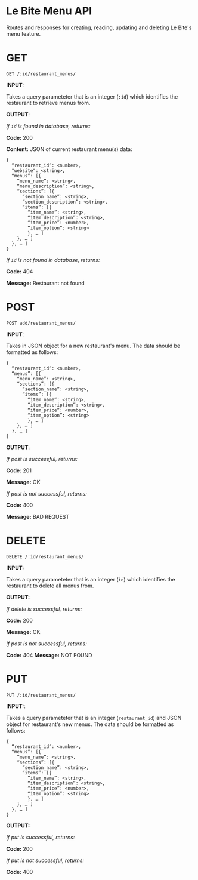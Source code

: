 #  Le Bite Menu API 

Routes and responses for creating, reading, updating and deleting Le Bite's menu feature. 

# GET

`GET /:id/restaurant_menus/`

**INPUT**: 

Takes a query parameteter that is an integer (`:id`) which identifies the restaurant to retrieve menus from. 

**OUTPUT**:

_If `id` is found in database, returns:_ 

**Code:** 200

**Content:** JSON of current restaurant menu(s) data:

```
{
  “restaurant_id”: <number>,
  "website": <string>,
  “menus”: [{
    “menu_name”: <string>,
    “menu_description”: <string>,
    “sections”: [{
      “section_name”: <string>,
      “section_description”: <string>,
      “items”: [{
        “item_name”: <string>,
        “item_description”: <string>,
        “item_price”: <number>,
        “item_option”: <string>
        }, … ] 
    }, … ]
  }, … ]
}
```

_If `id` is not found in database, returns:_

**Code:** 404

**Message:** Restaurant not found

# POST

`POST add/restaurant_menus/`

**INPUT**: 

Takes in JSON object for a new restaurant's menu. The data should be formatted as follows: 

```
{
  “restaurant_id”: <number>,
  “menus”: [{
    “menu_name”: <string>,
    “sections”: [{
      “section_name”: <string>,
      “items”: [{
        “item_name”: <string>,
        “item_description”: <string>,
        “item_price”: <number>,
        “item_option”: <string>
        }, … ] 
    }, … ]
  }, … ]
}
```

**OUTPUT**: 

_If post is successful, returns:_

**Code:** 201 

**Message:** OK

_If post is not successful, returns:_

**Code:** 400

**Message:** BAD REQUEST 

# DELETE

`DELETE /:id/restaurant_menus/`

**INPUT:** 

Takes a query parameteter that is an integer (`id`) which identifies the restaurant to delete all menus from. 

**OUTPUT:** 

_If delete is successful, returns:_

**Code:** 200

**Message:** OK

_If post is not successful, returns:_ 

**Code:** 404
**Message:** NOT FOUND  

# PUT

`PUT /:id/restaurant_menus/`

**INPUT:**: 

Takes a query parameteter that is an integer (`restaurant_id`) and JSON object for restaurant's new menus. The data should be formatted as follows:

```
{
  “restaurant_id”: <number>,
  “menus”: [{
    “menu_name”: <string>,
    “sections”: [{
      “section_name”: <string>,
      “items”: [{
        “item_name”: <string>,
        “item_description”: <string>,
        “item_price”: <number>,
        “item_option”: <string>
        }, … ] 
    }, … ]
  }, … ]
}
```

**OUTPUT:** 

_If put is successful, returns:_

**Code:** 200

_If put is not successful, returns:_
 
**Code:** 400


